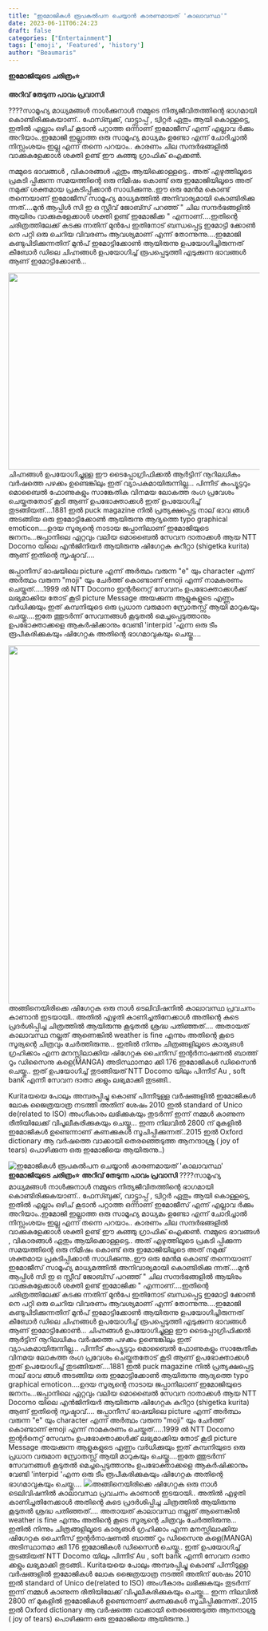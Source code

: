 ```yaml
---
title: "ഇമോജികൾ രൂപകൽപന ചെയ്യാൻ കാരണമായത് 'കാലാവസ്ഥ'"
date: 2023-06-11T06:24:23
draft: false
categories: ["Entertainment"]
tags: ['emoji', 'Featured', 'history']
author: "Beaumaris"
---
```


<strong>ഇമോജിയുടെ ചരിത്രം⭐</strong>

<strong>അറിവ് തേടുന്ന പാവം പ്രവാസി</strong>

????സാമൂഹ്യ മാധ്യമങ്ങൾ നാൾക്കുനാൾ നമ്മുടെ നിത്യജീവിതത്തിന്റെ ഭാഗമായി കൊണ്ടിരിക്കുകയാണ്.. ഫേസ്ബുക്ക്, വാട്ട്സാപ്പ് , ട്വിറ്റർ ഏതും ആയി കൊള്ളട്ടെ, ഇതിൽ എല്ലാം ഒഴിച് കൂടാൻ പറ്റാത്ത ഒന്നാണ് ഇമോജീസ് എന്ന് എല്ലാവ ർക്കും അറിയാം..ഇമോജി ഇല്ലാത്ത ഒരു സാമൂഹ്യ മാധ്യമം ഉണ്ടോ എന്ന് ചോദിച്ചാൽ നിസ്സംശയം ഇല്ല എന്ന് തന്നെ പറയാം.. കാരണം ചില സന്ദർഭങ്ങളിൽ വാക്കുകളേക്കാൾ ശക്തി ഉണ്ട് ഈ കുഞ്ഞു ഗ്രാഫിക് ഐക്കൺ.

നമ്മുടെ ഭാവങ്ങൾ , വികാരങ്ങൾ ഏതും ആയിക്കൊള്ളട്ടെ.. അത് എഴുത്തിലൂടെ പ്രകടി പ്പിക്കുന്ന സമയത്തിന്റെ ഒരു നിമിഷം കൊണ്ട് ഒരു ഇമോജിയിലൂടെ അത് നമുക്ക് ശക്തമായ പ്രകടിപ്പിക്കാൻ സാധിക്കുന്നു..ഈ ഒരു മേൻമ കൊണ്ട് തന്നെയാണ് ഇമോജീസ് സാമൂഹ്യ മാധ്യമത്തിൽ അനിവാര്യമായി കൊണ്ടിരിക്കു ന്നത്....മുൻ ആപ്പിൾ സി ഇ ഒ സ്റ്റീവ് ജോബ്സ് പറഞ്ഞ് " ചില സന്ദർഭങ്ങളിൽ ആയിരം വാക്കുകളേക്കാൾ ശക്തി ഉണ്ട് ഇമോജിക്ക " എന്നാണ്....ഇതിന്റെ ചരിത്രത്തിലേക്ക് കടക്കു ന്നതിന് മുൻപേ ഇതിനോട് ബന്ധപ്പെട്ട ഇമോട്ടി ക്കോൺ നെ പറ്റി ഒരു ചെറിയ വിവരണം ആവശ്യമാണ് എന്ന് തോന്നുന്നു....ഇമോജി കണ്ടുപിടിക്കുന്നതിന് മുൻപ് ഇമോട്ടിക്കോൺ ആയിരുന്നു ഉപയോഗിച്ചിരുന്നത് കീബോർ ഡിലെ ചിഹ്നങ്ങൾ ഉപയോഗിച്ച് രൂപപ്പെടുത്തി എടുക്കുന്ന ഭാവങ്ങൾ ആണ് ഇമോട്ടിക്കോൺ...

<a href="https://cdn.boolokam.com/articles/2023/06/e1eeeee.jpg"><img class="size-full wp-image-399175 aligncenter" src="https://cdn.boolokam.com/articles/2023/06/e1eeeee.jpg" alt="" width="930" height="395" /></a>ചിഹ്നങ്ങൾ ഉപയോഗിച്ചുള്ള ഈ ടൈപ്പോഗ്രിഫിക്കൽ ആർട്ടിന് നൂറിലധികം വർഷത്തെ പഴക്കം ഉണ്ടെങ്കിലും ഇത് വ്യാപകമായിരുന്നില്ല... പിന്നീട് കംപ്യൂട്ടറും മൊബൈൽ ഫോണുകളും സാങ്കേതിക വിനമയ ലോകത്ത രംഗ പ്രവേശം ചെയ്തതതോട് കൂടി ആണ് ഉപഭോക്താക്കൾ ഇത് ഉപയോഗിച്ച് തുടങ്ങിയത്....1881 ഇൽ puck magazine നിൽ പ്രത്യക്ഷപ്പെട്ട നാല് ഭാവ ങ്ങൾ അടങ്ങിയ ഒരു ഇമോട്ടിക്കോൺ ആയിരുന്നു ആദ്യത്തെ typo graphical emoticon....ഉദയ സൂര്യന്റെ നാടായ ജപ്പാനിലാണ് ഇമോജിയുടെ ജനനം...ജപ്പാനിലെ ഏറ്റവും വലിയ മൊബൈൽ സേവന ദാതാക്കൾ ആയ NTT Docomo യിലെ എൻജിനിയർ ആയിരുന്നു ഷിഗേറ്റക കുറീറ്റാ (shigetka kurita) ആണ് ഇതിന്റെ സൃഷ്ടാവ്....

ജപ്പാനീസ് ഭാഷയിലെ picture എന്ന് അർത്ഥം വരുന്ന "e" യും character എന്ന് അർത്ഥം വരുന്ന "moji" യും ചേർത്ത് കൊണ്ടാണ് emoji എന്ന് നാമകരണം ചെയ്തത്.....1999 ൽ NTT Docomo ഇന്റർനെറ്റ് സേവനം ഉപഭോക്താക്കൾക്ക് ലഭ്യമാക്കിയ തോട് കൂടി picture Message അയക്കുന്ന ആളുകളുടെ എണ്ണം വർധിക്കുയും ഇത് കമ്പനിയുടെ ഒരു പ്രധാന വരുമാന സ്രോതസ്സ് ആയി മാറുകയും ചെയ്തു....ഇതേ ത്തുടർന്ന് സേവനങ്ങൾ കൂടുതൽ മെച്ചപ്പെടുത്താനും ഉപഭോക്താക്കളെ ആകർഷിക്കാനും വേണ്ടി 'interpid 'എന്ന ഒരു ടീം രൂപീകരിക്കുകയും ഷിഗേറ്റക അതിന്റെ ഭാഗമാവുകയും ചെയ്തു....

<a href="https://cdn.boolokam.com/articles/2023/06/qdffff.jpg"><img class="wp-image-399176 aligncenter" src="https://cdn.boolokam.com/articles/2023/06/qdffff.jpg" alt="" width="758" height="718" /></a>അങ്ങിനെയിരിക്കെ ഷിഗേറ്റക ഒരു നാൾ ടെലിവിഷനിൽ കാലാവസ്ഥ പ്രവചനം കാണാൻ ഇടയായി.. അതിൽ എഴുതി കാണിച്ചതിനേക്കാൾ അതിന്റെ കുടെ പ്രദർശിപ്പിച്ച ചിത്രത്തിൽ ആയിരുന്നു കൂടുതൽ ശ്രദ്ധ പതിഞ്ഞത്.... അതായത് കാലാവസ്ഥ നല്ലത് ആണെങ്കിൽ weather is fine എന്നും അതിന്റെ കൂടെ സൂര്യന്റെ ചിത്രവും ചേർത്തിരുന്നു... ഇതിൽ നിന്നും ചിത്രങ്ങളിലൂടെ കാര്യങൾ ഗ്രഹിക്കാം എന്ന മനസ്സിലാക്കിയ ഷിഗേറ്റക ചൈനീസ് ഇന്റർനാഷണൽ ബാത്ത് റൂം ഡിസൈനു കളെ(MANGA) അടിസ്ഥാനമാ ക്കി 176 ഇമോജികൾ ഡിസൈൻ ചെയ്തു.. ഇത് ഉപയോഗിച്ച് തുടങ്ങിയത് NTT Docomo യിലും പിന്നീട് Au , soft bank എന്നീ സേവന ദാതാ ക്കളും ലഭ്യമാക്കി തുടങ്ങി..

Kuritaയയെ പോലും അമ്പരപ്പിച്ചു കൊണ്ട് പിന്നീടുള്ള വര്‍ഷങ്ങളില്‍ ഇമോജികള്‍ ലോക ജൈത്രയാത്ര നടത്തി അതിന് ശേഷം 2010 ഇൽ standard of Unico de(related to ISO) അംഗീകാരം ലഭിക്കുകയും തുടർന്ന് ഇന്ന് നമ്മൾ കാണുന്ന രീതിയിലേക്ക് വിപൂലീകരിക്കുകയും ചെയ്തു... ഇന്ന നിലവിൽ 2800 ന് മുകളിൽ ഇമോജികൾ ഉണ്ടെന്നാണ് കണക്കുകൾ സൂചിപ്പിക്കുന്നത്..2015 ഇൽ Oxford dictionary ആ വർഷത്തെ വാക്കായി തെരഞ്ഞെടുത്ത ആനന്ദാശ്രു ( joy of tears) പൊഴിക്കുന്ന ഒരു ഇമോജിയെ ആയിരുന്നു..)


![ഇമോജികൾ രൂപകൽപന ചെയ്യാൻ കാരണമായത് 'കാലാവസ്ഥ'](https://cdn.boolokam.com/articles/2023/06/e1eeeee.jpg)**ഇമോജിയുടെ ചരിത്രം⭐** **അറിവ് തേടുന്ന പാവം പ്രവാസി** ????സാമൂഹ്യ മാധ്യമങ്ങൾ നാൾക്കുനാൾ നമ്മുടെ നിത്യജീവിതത്തിന്റെ ഭാഗമായി കൊണ്ടിരിക്കുകയാണ്.. ഫേസ്ബുക്ക്, വാട്ട്സാപ്പ് , ട്വിറ്റർ ഏതും ആയി കൊള്ളട്ടെ, ഇതിൽ എല്ലാം ഒഴിച് കൂടാൻ പറ്റാത്ത ഒന്നാണ് ഇമോജീസ് എന്ന് എല്ലാവ ർക്കും അറിയാം..ഇമോജി ഇല്ലാത്ത ഒരു സാമൂഹ്യ മാധ്യമം ഉണ്ടോ എന്ന് ചോദിച്ചാൽ നിസ്സംശയം ഇല്ല എന്ന് തന്നെ പറയാം.. കാരണം ചില സന്ദർഭങ്ങളിൽ വാക്കുകളേക്കാൾ ശക്തി ഉണ്ട് ഈ കുഞ്ഞു ഗ്രാഫിക് ഐക്കൺ. നമ്മുടെ ഭാവങ്ങൾ , വികാരങ്ങൾ ഏതും ആയിക്കൊള്ളട്ടെ.. അത് എഴുത്തിലൂടെ പ്രകടി പ്പിക്കുന്ന സമയത്തിന്റെ ഒരു നിമിഷം കൊണ്ട് ഒരു ഇമോജിയിലൂടെ അത് നമുക്ക് ശക്തമായ പ്രകടിപ്പിക്കാൻ സാധിക്കുന്നു..ഈ ഒരു മേൻമ കൊണ്ട് തന്നെയാണ് ഇമോജീസ് സാമൂഹ്യ മാധ്യമത്തിൽ അനിവാര്യമായി കൊണ്ടിരിക്കു ന്നത്....മുൻ ആപ്പിൾ സി ഇ ഒ സ്റ്റീവ് ജോബ്സ് പറഞ്ഞ് " ചില സന്ദർഭങ്ങളിൽ ആയിരം വാക്കുകളേക്കാൾ ശക്തി ഉണ്ട് ഇമോജിക്ക " എന്നാണ്....ഇതിന്റെ ചരിത്രത്തിലേക്ക് കടക്കു ന്നതിന് മുൻപേ ഇതിനോട് ബന്ധപ്പെട്ട ഇമോട്ടി ക്കോൺ നെ പറ്റി ഒരു ചെറിയ വിവരണം ആവശ്യമാണ് എന്ന് തോന്നുന്നു....ഇമോജി കണ്ടുപിടിക്കുന്നതിന് മുൻപ് ഇമോട്ടിക്കോൺ ആയിരുന്നു ഉപയോഗിച്ചിരുന്നത് കീബോർ ഡിലെ ചിഹ്നങ്ങൾ ഉപയോഗിച്ച് രൂപപ്പെടുത്തി എടുക്കുന്ന ഭാവങ്ങൾ ആണ് ഇമോട്ടിക്കോൺ... [](https://cdn.boolokam.com/articles/2023/06/e1eeeee.jpg)ചിഹ്നങ്ങൾ ഉപയോഗിച്ചുള്ള ഈ ടൈപ്പോഗ്രിഫിക്കൽ ആർട്ടിന് നൂറിലധികം വർഷത്തെ പഴക്കം ഉണ്ടെങ്കിലും ഇത് വ്യാപകമായിരുന്നില്ല... പിന്നീട് കംപ്യൂട്ടറും മൊബൈൽ ഫോണുകളും സാങ്കേതിക വിനമയ ലോകത്ത രംഗ പ്രവേശം ചെയ്തതതോട് കൂടി ആണ് ഉപഭോക്താക്കൾ ഇത് ഉപയോഗിച്ച് തുടങ്ങിയത്....1881 ഇൽ puck magazine നിൽ പ്രത്യക്ഷപ്പെട്ട നാല് ഭാവ ങ്ങൾ അടങ്ങിയ ഒരു ഇമോട്ടിക്കോൺ ആയിരുന്നു ആദ്യത്തെ typo graphical emoticon....ഉദയ സൂര്യന്റെ നാടായ ജപ്പാനിലാണ് ഇമോജിയുടെ ജനനം...ജപ്പാനിലെ ഏറ്റവും വലിയ മൊബൈൽ സേവന ദാതാക്കൾ ആയ NTT Docomo യിലെ എൻജിനിയർ ആയിരുന്നു ഷിഗേറ്റക കുറീറ്റാ (shigetka kurita) ആണ് ഇതിന്റെ സൃഷ്ടാവ്.... ജപ്പാനീസ് ഭാഷയിലെ picture എന്ന് അർത്ഥം വരുന്ന "e" യും character എന്ന് അർത്ഥം വരുന്ന "moji" യും ചേർത്ത് കൊണ്ടാണ് emoji എന്ന് നാമകരണം ചെയ്തത്.....1999 ൽ NTT Docomo ഇന്റർനെറ്റ് സേവനം ഉപഭോക്താക്കൾക്ക് ലഭ്യമാക്കിയ തോട് കൂടി picture Message അയക്കുന്ന ആളുകളുടെ എണ്ണം വർധിക്കുയും ഇത് കമ്പനിയുടെ ഒരു പ്രധാന വരുമാന സ്രോതസ്സ് ആയി മാറുകയും ചെയ്തു....ഇതേ ത്തുടർന്ന് സേവനങ്ങൾ കൂടുതൽ മെച്ചപ്പെടുത്താനും ഉപഭോക്താക്കളെ ആകർഷിക്കാനും വേണ്ടി 'interpid 'എന്ന ഒരു ടീം രൂപീകരിക്കുകയും ഷിഗേറ്റക അതിന്റെ ഭാഗമാവുകയും ചെയ്തു.... [![](https://cdn.boolokam.com/articles/2023/06/qdffff.jpg)](https://cdn.boolokam.com/articles/2023/06/qdffff.jpg)അങ്ങിനെയിരിക്കെ ഷിഗേറ്റക ഒരു നാൾ ടെലിവിഷനിൽ കാലാവസ്ഥ പ്രവചനം കാണാൻ ഇടയായി.. അതിൽ എഴുതി കാണിച്ചതിനേക്കാൾ അതിന്റെ കുടെ പ്രദർശിപ്പിച്ച ചിത്രത്തിൽ ആയിരുന്നു കൂടുതൽ ശ്രദ്ധ പതിഞ്ഞത്.... അതായത് കാലാവസ്ഥ നല്ലത് ആണെങ്കിൽ weather is fine എന്നും അതിന്റെ കൂടെ സൂര്യന്റെ ചിത്രവും ചേർത്തിരുന്നു... ഇതിൽ നിന്നും ചിത്രങ്ങളിലൂടെ കാര്യങൾ ഗ്രഹിക്കാം എന്ന മനസ്സിലാക്കിയ ഷിഗേറ്റക ചൈനീസ് ഇന്റർനാഷണൽ ബാത്ത് റൂം ഡിസൈനു കളെ(MANGA) അടിസ്ഥാനമാ ക്കി 176 ഇമോജികൾ ഡിസൈൻ ചെയ്തു.. ഇത് ഉപയോഗിച്ച് തുടങ്ങിയത് NTT Docomo യിലും പിന്നീട് Au , soft bank എന്നീ സേവന ദാതാ ക്കളും ലഭ്യമാക്കി തുടങ്ങി.. Kuritaയയെ പോലും അമ്പരപ്പിച്ചു കൊണ്ട് പിന്നീടുള്ള വര്‍ഷങ്ങളില്‍ ഇമോജികള്‍ ലോക ജൈത്രയാത്ര നടത്തി അതിന് ശേഷം 2010 ഇൽ standard of Unico de(related to ISO) അംഗീകാരം ലഭിക്കുകയും തുടർന്ന് ഇന്ന് നമ്മൾ കാണുന്ന രീതിയിലേക്ക് വിപൂലീകരിക്കുകയും ചെയ്തു... ഇന്ന നിലവിൽ 2800 ന് മുകളിൽ ഇമോജികൾ ഉണ്ടെന്നാണ് കണക്കുകൾ സൂചിപ്പിക്കുന്നത്..2015 ഇൽ Oxford dictionary ആ വർഷത്തെ വാക്കായി തെരഞ്ഞെടുത്ത ആനന്ദാശ്രു ( joy of tears) പൊഴിക്കുന്ന ഒരു ഇമോജിയെ ആയിരുന്നു..)
